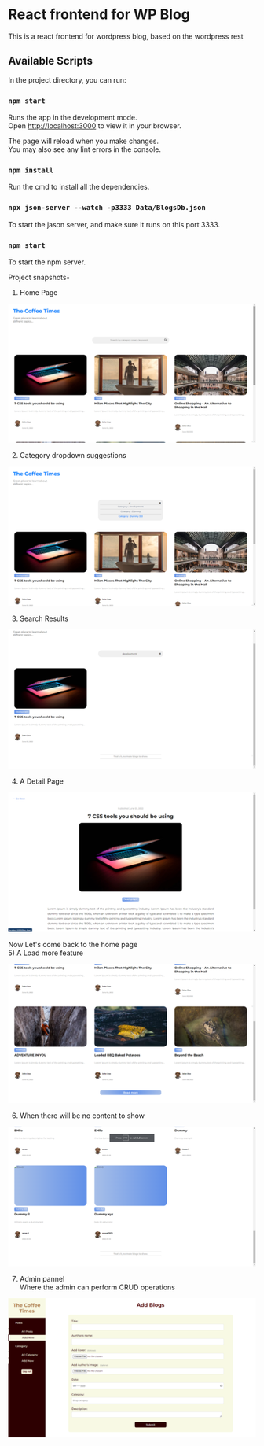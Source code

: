 # React frontend for WP Blog

This is a react frontend for wordpress blog, based on the wordpress rest 

## Available Scripts

In the project directory, you can run:

### `npm start`

Runs the app in the development mode.\
Open [http://localhost:3000](http://localhost:3000) to view it in your browser.

The page will reload when you make changes.\
You may also see any lint errors in the console.

### `npm install`

Run the cmd to install all the dependencies.

### `npx json-server --watch -p3333 Data/BlogsDb.json`

To start the jason server, and make sure it runs on this port 3333.

### `npm start`
To start the npm server.


Project snapshots-

1) Home Page
 <p align = "center">
  <img src="Screenshot/Homepage1.png" alt="Homepage1">
</p>

2) Category dropdown suggestions
<p align = "center">
  <img src="Screenshot/Dropdown.png" alt="Homepage1">
</p>

3) Search Results
<p align = "center">
  <img src="Screenshot/SearchResult.png" alt="Homepage1">
</p>

4) A Detail Page
<p align = "center">
  <img src="Screenshot/DetailPage.png" alt="Homepage1">
</p>

Now Let's come back to the home page <br />
5) A Load more feature
<p align = "center">
  <img src="Screenshot/LoadMore.png" alt="Homepage1">
</p>

6) When there will be no content to show
<p align = "center">
  <img src="Screenshot/End.png" alt="Homepage1">
</p>

7) Admin pannel <br/>
Where the admin can perform CRUD operations
<p align = "center">
  <img src="Screenshot/Addpost.png" alt="Homepage1">
</p>
